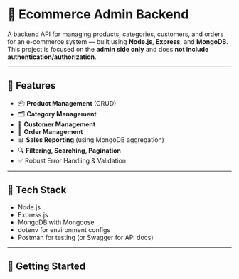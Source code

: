 # 🛒 Ecommerce Admin Backend

A backend API for managing products, categories, customers, and orders for an e-commerce system — built using **Node.js**, **Express**, and **MongoDB**. This project is focused on the **admin side only** and does **not include authentication/authorization**.

---

## 📁 Features

- 📦 **Product Management** (CRUD)
- 🗂️ **Category Management**
- 👤 **Customer Management**
- 🧾 **Order Management**
- 📊 **Sales Reporting** (using MongoDB aggregation)
- 🔍 **Filtering, Searching, Pagination**
- ✅ Robust Error Handling & Validation

---

## 🧰 Tech Stack

- Node.js
- Express.js
- MongoDB with Mongoose
- dotenv for environment configs
- Postman for testing (or Swagger for API docs)

---

## 🚀 Getting Started
